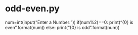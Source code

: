 # odd-even.py
num=int(input(“Enter a Number:”))
if(num%2)==0:
print(“{0} is even”.format(num))
else:
print(“{0} is odd”.format(num))
